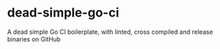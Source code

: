 # dead-simple-go-ci
A dead simple Go CI boilerplate, with linted, cross compiled and release binaries on GitHub
